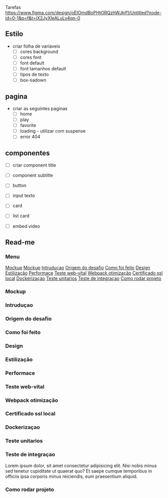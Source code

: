 Tarefas
https://www.figma.com/design/oEIOmdBoPHtORQzhWJkjf1/Untitled?node-id=0-1&p=f&t=iX2JyXIeALuLv4qn-0

## Estilo
- criar folha de variaveis
  - [ ] cores background
  - [ ] cores font
  - [ ] font default
  - [ ] font tamanhos default
  - [ ] tipos de texto
  - [ ] box-sadown

## pagina
- criar as seguintes paginas
  - [ ] home
  - [ ] play
  - [ ] favorite
  - [ ] loading - utilizar com suspense
  - [ ] error 404 

## componentes
- [ ] criar component title
- [ ] component subtitle
- [ ] button
- [ ] input texto

- [ ] card
- [ ] list card
- [ ] embed video

## Read-me
### Menu


[Mockup](#mockup)
[Mockup](#mockup)
[Intruduçao](#intruducao)
[Origem do desafio](#origem-do-desafio)
[Como foi feito](#como-foi-feito)
[Design](#design)
[Estilização](#estilizacao)
[Performace](#performace)
[Teste web-vital](#teste-web-vital)
[Webpack otimização](#webpack-otimizacao)
[Certificado ssl local](#certificado-ssl-local)
[Dockerizaçao](#dockerizacao)
[Teste unitarios](#teste-unitarios)
[Teste de integraçao](#teste-de-integracao)
[Como rodar projeto](#como-rodar-projeto)



### Mockup
### Intruduçao
### Origem do desafio
### Como foi feito
### Design
### Estilização
### Performace
### Teste web-vital
### Webpack otimização
### Certificado ssl local
### Dockerizaçao
### Teste unitarios
### Teste de integraçao

Lorem ipsum dolor, sit amet consectetur adipisicing elit. Nisi nobis minus sed tenetur cupiditate ut quaerat quo? Et saepe cumque temporibus in officiis ipsa corporis minus reiciendis, eum praesentium aliquid.

### Como rodar projeto
